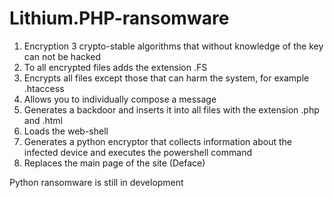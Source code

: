 # Lithium.PHP-ransomware
1. Encryption 3 crypto-stable algorithms that without knowledge of the key can not be hacked
2. To all encrypted files adds the extension .FS
3. Encrypts all files except those that can harm the system, for example .htaccess
4. Allows you to individually compose a message
5. Generates a backdoor and inserts it into all files with the extension .php and .html
6. Loads the web-shell
7. Generates a python encryptor that collects information about the infected device and executes the powershell command
8. Replaces the main page of the site (Deface)

Python ransomware is still in development
